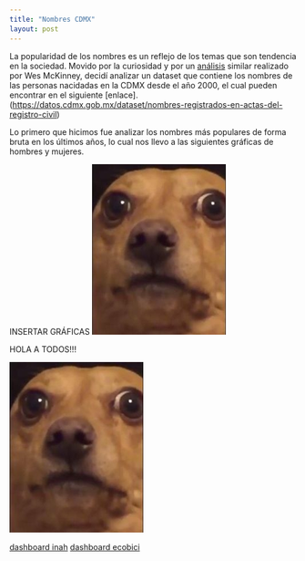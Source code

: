 ```yaml
---
title: "Nombres CDMX"
layout: post
---
```

La popularidad de los nombres es un reflejo de los temas que son tendencia en la sociedad. Movido por la curiosidad y por un [análisis](https://wesmckinney.com/book/data-analysis-examples#baby_names) similar realizado por Wes McKinney, decidí analizar un dataset que contiene los nombres de las personas nacidadas en la CDMX desde el año 2000, el cual pueden encontrar en el siguiente [enlace]. (https://datos.cdmx.gob.mx/dataset/nombres-registrados-en-actas-del-registro-civil)

Lo primero que hicimos fue analizar los nombres más populares de forma bruta en los últimos años, lo cual nos llevo a las siguientes gráficas de hombres y mujeres.

INSERTAR GRÁFICAS
![me](https://github.com/jorgecrga/jorgecrga.github.io/blob/master/me.jpg)

HOLA A TODOS!!!

![mex2](https://github.com/jorgecrga/jorgecrga.github.io/blob/master/me.jpg)



[dashboard inah](https://app.powerbi.com/view?r=eyJrIjoiYTQ4MjU1YzUtYWMyOC00YjAxLTg2NzUtMTQwMzMwODQwMWM0IiwidCI6IjVmMjgyOTEwLTE3NmYtNDU5ZC1hYjdkLWI3NDRhYTZlZmMwNyIsImMiOjR9)
[dashboard ecobici](https://app.powerbi.com/view?r=eyJrIjoiZjJlNjg0YTctM2Q0NC00YTY0LWE2MmUtMWJiNTlmZTg0MjA5IiwidCI6IjVmMjgyOTEwLTE3NmYtNDU5ZC1hYjdkLWI3NDRhYTZlZmMwNyIsImMiOjR9)
